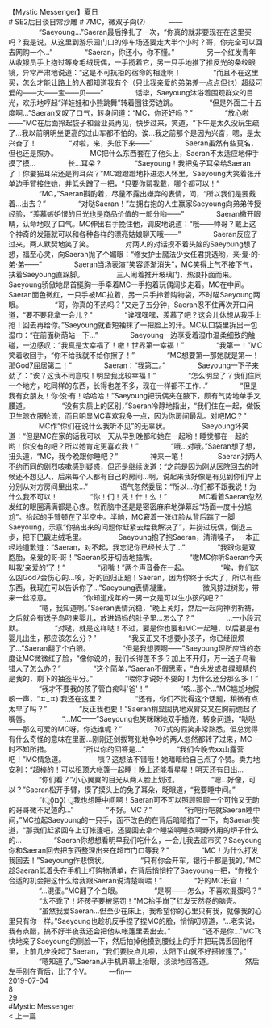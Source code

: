 <br/>
【Mystic Messenger】夏日<br/>
# SE2后日谈日常沙雕 # 7MC，微双子向(?)　 　　—— 　　 　　“Saeyoung...”Saeran最后挣扎了一次，“你真的就非要现在在这里买吗？我是说，从这里到游乐园门口的停车场还要走大半个小时？哥，你完全可以回去网购一个...” 　　 　　“Saeran，你还小，你不懂。” 　　 　　另一个红发青年从收银员手上抱过等身毛绒玩偶，一手揽着它，另一只手地推了推反光的条纹眼镜，异常严肃地说道：“这是不可抗拒的宿命的相逢啊！ 　　 　　“而且不在这里买，怎么才能让路上的人都知道我有个（只比我亲爱的弟弟差一点点但也）超级可爱的——大——宝——贝——” 　　 　　话毕，Saeyoung沐浴着围观群众的目光，欢乐地哼起“洋娃娃和小熊跳舞”转着圈往旁边跳。 　　 　　“但是外面三十五度啊...”Saeran又叹了口气，转身问道：“MC，你还好吗？” 　　 　　“放心啦——”MC在后面拎起袋子和营业员再见，快步过来，笑道，“下午是太久没玩生疏了...我以前明明坐更高的过山车都不怕的。诶...我之前那个是因为兴奋，嗯，是太兴奋了！ 　　 　　“对啦，来，头低下来——” 　　 　　Saeran虽然有些莫名，但也还是照办。 　　 　　MC把什么东西套在了他头上，Saeran不太适应地伸手摸了摸... 　　 　　长...耳朵？ 　　 　　“Saeyoung！我把兔子耳朵给Saeran了！你要猫耳朵还是狗耳朵？”MC蹬蹬蹬地扑进恋人怀里，Saeyoung大笑着张开单边手臂接住她，并低头蹭了一把，“只要你帮我戴，哪个都可以！” 　　 　　“MC，”Saeran斟酌着，尽量不露出嫌弃的表情，问，“所以我们是要戴着...出去？” 　　 　　“对哒Saeran！”左拥右抱的人生赢家Saeyoung向弟弟传授经验，“羡慕嫉妒恨的目光也是商品价值的一部分哟——” 　　 　　Saeran撇开眼睛，认命地叹了口气。MC伸出右手挽住他，调皮地说道：“哦——帅哥？戴上这个神奇的发箍就可以和各种各样的漂亮姑娘聊天哦——” 　　 　　Saeran反应了过来，两人默契地笑了笑。 　　 　　对两人的对话摸不着头脑的Saeyoung想了想，福至心灵，向Saeran抛了个媚眼：“修女护士魔法少女任君挑选哟，亲·爱·的·弟·弟——” 　　 　　Saeran当场表演“笑容逐渐消失”，MC笑得上气不接下气，扶着Saeyoung直跺脚。 　　 　　三人闹着推开玻璃门，热浪扑面而来。Saeyoung骄傲地昂首挺胸一手牵着MC一手抱着玩偶阔步走着。MC在中间。Saeran面色微红，一只手被MC拉着，另一只手拎着购物袋，不时瞄Saeyoung两眼。 　　 　　“哥，你真的不热吗？”又走了五分钟，Saeran忍不住再次开口问道，“要不要我拿一会儿？” 　　 　　“诶嘿嘿嘿，羡慕了吧？这会儿休想从我手上抢！回去再给你。”Saeyoung就着短袖抹了一把脸上的汗。MC从口袋里拆出一包湿巾：“在前面树荫站一下...” 　　 　　Saeyoung一边享受着湿巾温柔细致的触碰，一边感叹：“我真是太幸福了！嗷！世界第一幸福！” 　　 　　“我第一！”MC笑着收回手，“你不给我就不给你擦了！” 　　 　　“MC想要第一那她就是第一！那God7屈居第二！” 　　 　　Saeran：“我第二。” 　　 　　Saeyoung一下子来劲了：“诶？这我不同意哎！明显我比较幸福！” 　　 　　“怎么明显了？我们住同一个地方，吃同样的东西，长得也差不多，现在一样都不工作...” 　　 　　“但是我有女朋友！你·没·有！哈哈哈！”Saeyoung把玩偶夹在腋下，颇有气势地单手叉腰道。 　　 　　“没有实质上的区别，”Saeran冷静地指出，“我们住在一起，做饭卫生晾衣服轮流，而且明显MC喜欢我多一点，因为你房间最乱。对吧MC？” 　　 　　MC作“你们在说什么我听不见”的无辜状。 　　 　　Saeyoung坏笑道：“但是MC在家的话我可以一天从早到晚都和她在一起哟！睡觉都在一起的哟！你没有的吧？所以她肯定更喜欢我！” 　　 　　“哦...对哦。”Saeran想了想，扭头道，“MC，我今晚跟你睡吧？” 　　 　　神来一笔！ 　　 　　Saeran对两人不约而同的剧烈咳嗽感到疑惑，但还是继续说道：“之前是因为刚从医院回去的时候还不想见人，后来每个人都有自己的房间...啊，说起来我好像是有见到你们早上分别从对方房间里出来...” 　　 　　语气忽然委屈：“所以...你们都不跟我说！为什么我不可以！ 　　 　　“你！们！凭！什！么！” 　　 　　MC看着Saeran忽然发红的眼圈满满都是心疼。然而脑中还是是密密麻麻地弹幕起“场面一度十分尴尬”。抬起的手臂顿在了半空中。半晌，MC窘着一张红脸从背后踹了一脚Saeyoung，示意“你搞出来的问题你赶紧去给我解决了”，并捞过玩偶，倒退三步，把下巴戳进绒毛里。 　　 　　Saeyoung抱了抱Saeran，清清嗓子，一本正经地道歉道：“Saeran，对不起，我忘记你已经长大了...” 　　 　　“我跟你是双胞胎，亲爱的哥·哥！”Saeran咬牙切齿地插嘴。 　　 　　“嗷MC你听Saeran今天叫我'亲爱的'了！” 　　 　　“闭嘴！”两个声音叠在一起。 　　 　　“唉，你们这么凶God7会伤心的...咳，好的回归正题！Saeran，因为你终于长大了，所以有些东西，我现在可以告诉你了...”Saeyoung表情凝重。 　　 　　微风掠过树影，带来一丝凉意。 　　 　　“你知道成年的一男一女是可以生小孩的吧？” 　　 　　“嗯，我知道啊。”Saeran表情沉稳，“晚上关灯，然后一起向神明祈祷，之后就会有送子鸟叼来婴儿，放进妈妈的肚子里...怎么了？” 　　 　　...一小段沉默。 　　 　　“对哒，就是这样哒！不过，要是你也要和MC一起睡，以后要是有婴儿出生，那应该怎么分？” 　　 　　“我反正又不想要小孩子，你已经很烦了...”Saeran翻了个白眼。 　　 　　“但是我想要啊——”Saeyoung理所应当的态度让MC微微红了脸，“像你说的，我们长得差不多？加上不开灯，万一送子鸟看错人了怎么办？” 　　 　　“这个简单，”Saeran不假思索，“白头发或者绿眼睛的是我的，剩下的抽签平分。” 　　 　　“喂你才说好不要的！为什么还分那么多！” 　　 　　“我才不要我的孩子管白痴叫'爸'！” 　　 　　“咳...那个...”MC尴尬地假咳一声，“ㅍ_ㅍ) 我还在这里？ 　　 　　“还有，你们不觉得这个话题，稍微有点太早了吗？” 　　 　　“反正我也要！”Saeran稍显固执地双臂交叉在胸前绷起了嘴唇。 　　 　　“...MC——”Saeyoung也笑眯眯地双手插兜，转身问道，“哒哒——那么可爱的MC呀，你选谁呢？” 　　 　　707式的假笑非常熟悉，但总觉得有什么奇怪的意味在里面...刚刚还剑拔弩张地争吵的两人忽然都转了过来，MC一时不知所措。 　　 　　“所以你的回答是...” 　　 　　“我们今晚去xx山露营吧！”MC情急道。 　　 　　咦？这想法不错哦！她暗暗给自己点了个赞。卖力地安利：“超棒的！可以租顶大帐篷一起睡！晚上还能看星星！明天还有日出... 　　 　　“你们看？”小心翼翼的目光从两人脸上划过。 　　 　　“嗯...好像，可以？”Saeran松开手臂，摸了摸头上的兔子耳朵，眨眼道，“我要睡中间。” 　　 　　“(ुŏ̥̥̥̥םŏ̥̥̥̥) ु我也想睡中间啊！Saeran可不可以照顾照顾一个可怜又无助的哥哥微不足道的...” 　　 　　“不好。MC？” 　　 　　“行吧行吧就Saeran睡中间，”MC拉起Saeyoung的一只手，面不改色的在背后暗暗掐了一下，向Saeran笑道，“那我们赶紧回车上订帐篷吧，还要回去拿个睡袋啊睡衣啊野外用的炉子什么的... 　　 　　“Saeran你想想看明早我们吃什么，一会儿我去超市买？Saeyoung你和Saeran回去把东西整理出来在超市门口等我？” 　　 　　“MC！为什么打发我回去！”Saeyoung作悲愤状。 　　 　　“只有你会开车，银行卡都是我的。”MC趁Saeran低着头在手机上打购物清单，在背后悄悄拧了Saeyoung一把，“你找个合适的机会把这什么给我跟Saeran说清楚啊喂！” 　　 　　“好的MC长官！ ” 　　 　　“...混蛋。”MC翻了个白眼。 　　 　　“是啊—— 怎么，不喜欢混蛋吗？” 　　 　　“太不乖了！坏孩子要被惩罚！”MC抬手崩了红发天然卷的脑壳。 　　 　　“虽然我爱Saeran...但至少在床上，我希望你的心里只有我，就像我的心里只有你一样。”Saeyoung也趁机反手捏了捏MC的脸，悄悄叨叨道，“...老实说，我有点醋，搞不好半夜我还会把他从帐篷里丢出去。” 　　 　　“还不是你...”MC飞快地亲了Saeyoung的侧脸一下，然后拍掉他摸到腰线上的手并把玩偶丢回他怀里，上前几步挽起了Saeran，“我们要快点儿啦，太阳下山就不好搭帐篷了。” 　　 　　“嗯知道了。”Saeran从手机屏幕上抬眼，淡淡地回答道。 　　 　　然后左手别在背后，比了个V。 　　 —fin—<br/>
2019-07-04<br/>
8<br/>
29<br/>
#Mystic Messenger<br/>
< 上一篇<br/>
